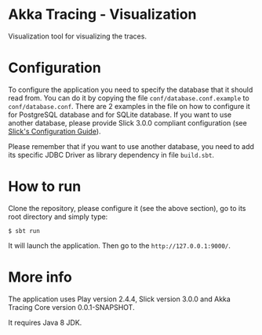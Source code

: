 Akka Tracing - Visualization
============================

Visualization tool for visualizing the traces.

# Configuration

To configure the application you need to specify the database that it should read from. You can do it by copying the
file `conf/database.conf.example` to `conf/database.conf`. There are 2 examples in the file on how to configure it for 
PostgreSQL database and for SQLite database. If you want to use another database, please provide Slick 3.0.0 compliant
configuration (see [Slick's Configuration Guide](http://slick.typesafe.com/doc/3.0.0/database.html#databaseconfig)).

Please remember that if you want to use another database, you need to add its specific JDBC Driver as library 
dependency in file `build.sbt`.

# How to run

Clone the repository, please configure it (see the above section), go to its root directory and simply type:

```
$ sbt run
```

It will launch the application. Then go to the `http://127.0.0.1:9000/`.

# More info

The application uses Play version 2.4.4, Slick version 3.0.0 and Akka Tracing Core version 0.0.1-SNAPSHOT.

It requires Java 8 JDK.
